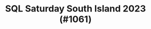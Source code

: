 ---
layout: event
title: "SQL Saturday South Island 2023 (#1061)"
subtitle: ""
tags: ["Christchurch", "South Island", "Australia", "physical", "2023", "Oceania"]
thumb: /assets/img/logos/Just_icon_Color_small.png
comments: false
data: SQLSat1061
---
